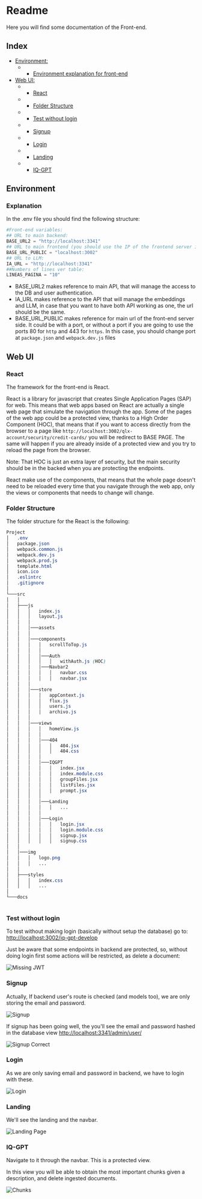 # Readme

Here you will find some documentation of the Front-end.

## Index

- [Environment: ](#environment)
    - - [Environment explanation for front-end](#explanation)
- [Web UI: ](#web-ui)
    - - [React](#react)
    - - [Folder Structure](#folder-structure)
    - - [Test without login](#test-without-login)
    - - [Signup](#signup)
    - - [Login](#login)
    - - [Landing](#landing)
    - - [IQ-GPT](#iq-gpt)
    

## Environment

### Explanation
In the .env file you should find the following structure:

```python
#Front-end variables:
## URL to main backend:
BASE_URL2 = "http://localhost:3341"
## URL to main frontend (you should use the IP of the frontend server instead of localhost to be reached from outside):
BASE_URL_PUBLIC = "localhost:3002"
## URL to LLM:
IA_URL = "http://localhost:3341"
##Numbers of lines ver table:
LINEAS_PAGINA = "10"
```

- BASE_URL2 makes reference to main API, that will manage the access to the DB and user authentication.
- IA_URL makes reference to the API that will manage the embeddings and LLM, in case that you want to have both API working as one, the url should be the same.
- BASE_URL_PUBLIC makes reference for main url of the front-end server side. It could be with a port, or without a port if you are going to use the ports 80 for `http` and 443 for `https`. In this case, you should change port at `package.json` and `webpack.dev.js` files

## Web UI

### React

The framework for the front-end is React.

React is a library for javascript that creates Single Application Pages (SAP) for web. This means that web apps based on React are actually a single web page that simulate the navigation through the app. Some of the pages of the web app could be a protected view, thanks to a High Order Component (HOC), that means that if you want to access directly from the browser to a page like `http://localhost:3002/qlx-account/security/credit-cards/` you will be redirect to BASE PAGE. The same will happen if you are already inside of a protected view and you try to reload the page from the browser.

Note: That HOC is just an extra layer of security, but the main security should be in the backed when you are protecting the endpoints.

React make use of the components, that means that the whole page doesn't need to be reloaded every time that you navigate through the web app, only the views or components that needs to change will change.

### Folder Structure

The folder structure for the React is the following:

```css
Project
│   .env
│   package.json
│   webpack.common.js
│   webpack.dev.js
│   webpack.prod.js
│   template.html
│   icon.ico
│   .eslintrc
│   .gitignore
│
└───src
│   │
│   ├───js
│   │   │   index.js
│   │   │   layout.js
│   │   │
│   │   │───assets
│   │   │
│   │   │───components
│   │   │   │   scrollToTop.js
│   │   │   │   
│   │   │   │───Auth
│   │   │   │   │   withAuth.js (HOC)
│   │   │   │───Navbar2
│   │   │   │   │   navbar.css
│   │   │   │   │   navbar.jsx 
│   │   │    
│   │   │───store
│   │   │   │   appContext.js      
│   │   │   │   flux.js
│   │   │   │   users.js
│   │   │   │   archivo.js
│   │   │   
│   │   │───views
│   │   │   │   homeView.js
│   │   │   │    
│   │   │   │───404
│   │   │   │   │   404.jsx
│   │   │   │   │   404.css
│   │   │   │ 
│   │   │   │───IQGPT
│   │   │   │   │   index.jsx
│   │   │   │   │   index.module.css
│   │   │   │   │   groupFiles.jsx
│   │   │   │   │   listFiles.jsx
│   │   │   │   │   prompt.jsx
│   │   │   │ 
│   │   │   │───Landing
│   │   │   │   │   ...
│   │   │   │ 
│   │   │   │───Login
│   │   │   │   │   login.jsx
│   │   │   │   │   login.module.css
│   │   │   │   │   signup.jsx
│   │   │   │   │   signup.css
│   │
│   │───img
│   │   │   logo.png
│   │   │   ...
│   │      
│   ├───styles
│   │   │   index.css
│   │   │   ...
│
└───docs
   

```


### Test without login

To test without making login (basically without setup the database) go to:
[http://localhost:3002/iq-gpt-develop](http://localhost:3002/iq-gpt-develop)

Just be aware that some endpoints in backend are protected, so, without doing login first some actions will be restricted, as delete a document:

<img src="./missing-jwt.png" alt="Missing JWT"/>

### Signup

Actually, If backend user's route is checked (and models too), we are only storing the email and password.

<img src="./signup.jpeg" alt="Signup"/>

If signup has been going well, the you'll see the email and password hashed in the database view [http://localhost:3341/admin/user/](http://localhost:3341/admin/user/)

<img src="./correct_user.jpeg" alt="Signup Correct"/>

### Login

As we are only saving email and password in backend, we have to login with these.

<img src="./login.jpeg" alt="Login"/>

### Landing

We'll see the landing and the navbar.

<img src="./landing.png" alt="Landing Page"/>

### IQ-GPT

Navigate to it through the navbar. This is a protected view.

In this view you will be able to obtain the most important chunks given a description, and delete ingested documents.

<img src="./chunks.jpeg" alt="Chunks"/>